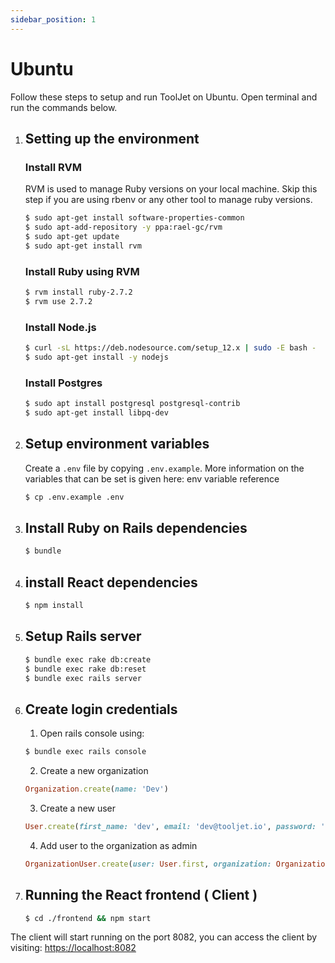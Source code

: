 ```yaml
---
sidebar_position: 1
---
```


# Ubuntu
Follow these steps to setup and run ToolJet on Ubuntu. Open terminal and run the commands below.

1. ## Setting up the environment

    ### Install RVM
    RVM is used to manage Ruby versions on your local machine. Skip this step if you are using rbenv or any other tool to manage ruby versions.
    ```bash
    $ sudo apt-get install software-properties-common
    $ sudo apt-add-repository -y ppa:rael-gc/rvm
    $ sudo apt-get update
    $ sudo apt-get install rvm
    ```

    ### Install Ruby using RVM 
    ```bash
    $ rvm install ruby-2.7.2
    $ rvm use 2.7.2
    ```

    ### Install Node.js
    ```bash
    $ curl -sL https://deb.nodesource.com/setup_12.x | sudo -E bash -
    $ sudo apt-get install -y nodejs
    ```

    ### Install Postgres
    ```bash
    $ sudo apt install postgresql postgresql-contrib
    $ sudo apt-get install libpq-dev
    ```

2. ## Setup environment variables
    Create a `.env` file by copying `.env.example`. More information on the variables that can be set is given here: env variable reference
    ```bash
    $ cp .env.example .env
    ```   

3. ## Install Ruby on Rails dependencies
    ```bash
    $ bundle
    ```

4. ## install React dependencies 
    ```bash 
    $ npm install
    ```

5. ## Setup Rails server  
    ```bash 
    $ bundle exec rake db:create
    $ bundle exec rake db:reset
    $ bundle exec rails server
    ```

6. ## Create login credentials 

    1.  Open rails console using: 

    ```bash 
    $ bundle exec rails console
    ```

    2.  Create a new organization 
    ```ruby
    Organization.create(name: 'Dev')
    ```

    3.  Create a new user
    ```ruby
    User.create(first_name: 'dev', email: 'dev@tooljet.io', password: 'password', organization: Organization.first)
    ```

    4. Add user to the organization as admin
    ```ruby
    OrganizationUser.create(user: User.first, organization: Organization.first, role: 'admin')
    ```

7. ## Running the React frontend ( Client )
    ```bash 
    $ cd ./frontend && npm start
    ```

The client will start running on the port 8082, you can access the client by visiting:  [https://localhost:8082](https://localhost:8082 )